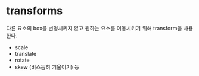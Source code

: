 # transforms
다른 요소의 box를 변형시키지 않고 원하는 요소를 이동시키기 위해 transform을 사용한다.

- scale
- translate
- rotate
- skew (비스듬히 기울이기) 등